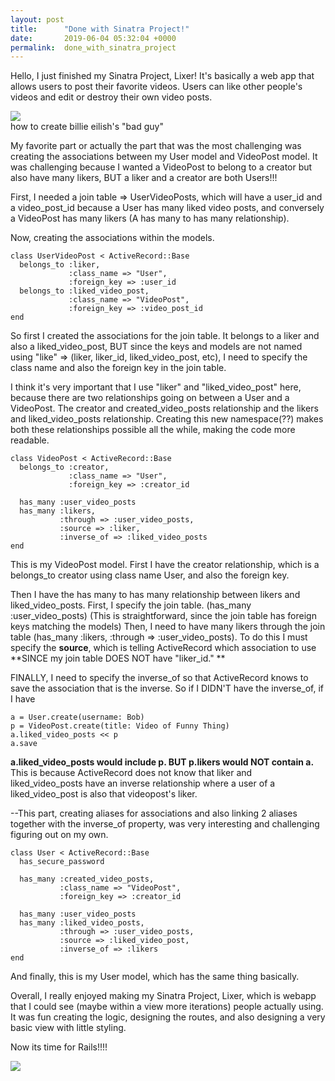 ```yaml
---
layout: post
title:      "Done with Sinatra Project!"
date:       2019-06-04 05:32:04 +0000
permalink:  done_with_sinatra_project
---
```



Hello,
I just finished my Sinatra Project, Lixer!
It's basically a web app that allows users to post their favorite videos. Users can like other people's videos and edit or destroy their own video posts.

![](https://i.ytimg.com/vi/JpBPkYBW9lo/hqdefault.jpg)
<br>
how to create billie eilish's "bad guy"

My favorite part or actually the part that was the most challenging was creating the associations between my User model and VideoPost model. It was challenging because I wanted a VideoPost to belong to a creator but also have many likers, BUT a liker and a creator are both Users!!!

First, I needed a join table => UserVideoPosts, which will have a user_id and a video_post_id because a User has many liked video posts, and conversely a VideoPost has many likers (A has many to has many relationship).

Now, creating the associations within the models.

```
class UserVideoPost < ActiveRecord::Base
  belongs_to :liker,
             :class_name => "User",
             :foreign_key => :user_id
  belongs_to :liked_video_post,
             :class_name => "VideoPost",
             :foreign_key => :video_post_id
end
```

So first I created the associations for the join table. It belongs to a liker and also a liked_video_post, BUT since the keys and models are not named using "like" => (liker, liker_id, liked_video_post, etc), I need to specify the class name and also the foreign key in the join table.

I think it's very important that I use "liker" and "liked_video_post" here, because there are two relationships going on between a User and a VideoPost. The creator and created_video_posts relationship and the likers and liked_video_posts relationship. Creating this new namespace(??) makes both these relationships possible all the while, making the code more readable. 

```
class VideoPost < ActiveRecord::Base
  belongs_to :creator, 
             :class_name => "User", 
             :foreign_key => :creator_id
             
  has_many :user_video_posts
  has_many :likers, 
           :through => :user_video_posts,
           :source => :liker,
           :inverse_of => :liked_video_posts
end
```

This is my VideoPost model.
First I have the creator relationship, which is a belongs_to creator using class name User, and also the foreign key.

Then I have the has many to has many relationship between likers and liked_video_posts.
First, I specify the join table. (has_many :user_video_posts) (This is straightforward, since the join table has foreign keys matching the models)
Then, I need to have many likers through the join table (has_many :likers, :through => :user_video_posts). 
To do this I must specify the **source**, which is telling ActiveRecord which association to use **SINCE my join table DOES NOT have "liker_id." ** 

FINALLY, I need to specify the inverse_of so that ActiveRecord knows to save the association that is the inverse.
So if I DIDN'T have the inverse_of, if I have 

```
a = User.create(username: Bob)
p = VideoPost.create(title: Video of Funny Thing)
a.liked_video_posts << p
a.save
```

**a.liked_video_posts would include p. BUT p.likers would NOT contain a.** This is because ActiveRecord does not know that liker and liked_video_posts have an inverse relationship where a user of a liked_video_post is also that videopost's liker.

--This part, creating aliases for associations and also linking 2 aliases together with the inverse_of property, was very interesting and challenging figuring out on my own.

```
class User < ActiveRecord::Base
  has_secure_password
  
  has_many :created_video_posts,
           :class_name => "VideoPost",
           :foreign_key => :creator_id
           
  has_many :user_video_posts
  has_many :liked_video_posts, 
           :through => :user_video_posts,
           :source => :liked_video_post,
           :inverse_of => :likers
end
```

And finally, this is my User model, which has the same thing basically.

Overall, I really enjoyed making my Sinatra Project, Lixer, which is webapp that I could see (maybe within a view more iterations) people actually using. It was fun creating the logic, designing the routes, and also designing a very basic view with little styling.

Now its time for Rails!!!!

![](https://media.istockphoto.com/photos/celebrationparty-with-colorful-confettistreamers-on-white-picture-id871727100?k=6&m=871727100&s=612x612&w=0&h=1_LY5CuSD27fTFlVPKYWT_5lkc--_dh9nskDFkMq8lY=)
